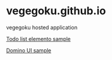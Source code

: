 # vegegoku.github.io
vegegoku hosted application

[Todo list elemento sample](https://vegegoku.github.io/todolist/elemento/index.html)

[Domino UI sample](https://vegegoku.github.io/dominoui/index.html)
